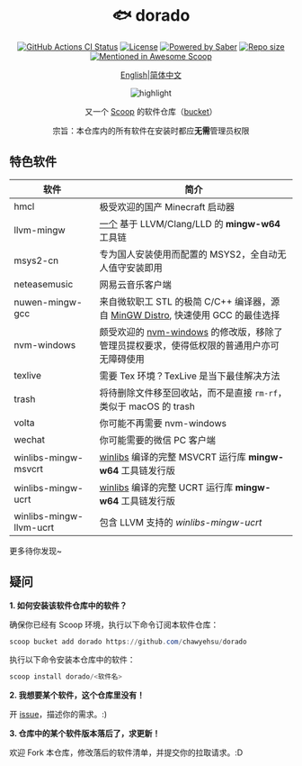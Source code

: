 <div align="center">
    <h1 align="center">🐟 dorado</h1>
    <p align="center">
        <a href="https://github.com/chawyehsu/dorado/actions/workflows/ci.yml"><img src="https://img.shields.io/github/actions/workflow/status/chawyehsu/dorado/ci.yml?style=flat-square&logo=github&label=Tests" alt="GitHub Actions CI Status"></a>
        <a href="https://github.com/chawyehsu/dorado/blob/master/LICENSE"><img src="https://img.shields.io/github/license/chawyehsu/dorado.svg?style=flat-square" alt="License"></a>
        <a href="https://www.microsoft.com/en-us/windows"><img src="https://img.shields.io/badge/Target-Windows%2010-0067B8.svg?style=flat-square" alt="Powered by Saber" /></a>
        <a href="https://github.com/chawyehsu/dorado"><img src="https://img.shields.io/github/repo-size/chawyehsu/dorado.svg?style=flat-square" alt="Repo size"></a>
        <a href="https://github.com/scoopinstaller/awesome/blob/master/README.md" title="Awesome Scoop"><img src="https://awesome.re/mentioned-badge-flat.svg" alt="Mentioned in Awesome Scoop"></a>
    </p>
    <p align="center">
        <a href="README.md">English</a>|<a href="README.zh-Hans.md">简体中文</a>
    </p>
    <p align="center"><img align="center" src="https://user-images.githubusercontent.com/5764917/100413251-da9d0400-30b1-11eb-9bf8-3a97713e7730.gif" alt="highlight" /></p>
    <p align="center">
        又一个 <a href="https://github.com/lukesampson/scoop">Scoop</a> 的软件仓库（<a href="https://github.com/lukesampson/scoop/wiki/Buckets">bucket</a>）
    </p>
    <p align="center">
        宗旨：本仓库内的所有软件在安装时都应<strong>无需</strong>管理员权限
    </p>
</div>

## 特色软件

| 软件                    | 简介                                                                                                                                  |
| ----------------------- | ------------------------------------------------------------------------------------------------------------------------------------- |
| hmcl                    | 极受欢迎的国产 Minecraft 启动器                                                                                                       |
| llvm-mingw              | [一个](https://github.com/mstorsjo/llvm-mingw) 基于 LLVM/Clang/LLD 的 **mingw-w64** 工具链                                            |
| msys2-cn                | 专为国人安装使用而配置的 MSYS2，全自动无人值守安装即用                                                                                |
| neteasemusic            | 网易云音乐客户端                                                                                                                      |
| nuwen-mingw-gcc         | 来自微软职工 STL 的极简 C/C++ 编译器，源自 [MinGW Distro](https://nuwen.net/mingw.html), 快速使用 GCC 的最佳选择                      |
| nvm-windows             | 颇受欢迎的 [nvm-windows](https://github.com/chawyehsu/nvm-windows) 的修改版，移除了管理员提权要求，使得低权限的普通用户亦可无障碍使用 |
| texlive                 | 需要 Tex 环境？TexLive 是当下最佳解决方法                                                                                             |
| trash                   | 将待删除文件移至回收站，而不是直接 `rm-rf`，类似于 macOS 的 trash                                                                     |
| volta                   | 你可能不再需要 nvm-windows                                                                                                            |
| wechat                  | 你可能需要的微信 PC 客户端                                                                                                            |
| winlibs-mingw-msvcrt    | [winlibs](http://winlibs.com/) 编译的完整 MSVCRT 运行库 **mingw-w64** 工具链发行版                                                    |
| winlibs-mingw-ucrt      | [winlibs](http://winlibs.com/) 编译的完整 UCRT 运行库 **mingw-w64** 工具链发行版                                                      |
| winlibs-mingw-llvm-ucrt | 包含 LLVM 支持的 _winlibs-mingw-ucrt_                                                                                                 |

更多待你发现~

## 疑问

**1. 如何安装该软件仓库中的软件？**

确保你已经有 Scoop 环境，执行以下命令订阅本软件仓库：

```powershell
scoop bucket add dorado https://github.com/chawyehsu/dorado
```

执行以下命令安装本仓库中的软件：

```powershell
scoop install dorado/<软件名>
```

**2. 我想要某个软件，这个仓库里没有！**

开 [issue](https://github.com/chawyehsu/dorado/issues)，描述你的需求。:)

**3. 仓库中的某个软件版本落后了，求更新！**

欢迎 Fork 本仓库，修改落后的软件清单，并提交你的拉取请求。:D
